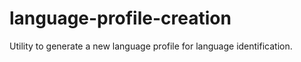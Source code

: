 # language-profile-creation
Utility to generate a new language profile for language identification.
